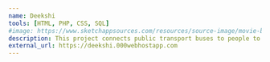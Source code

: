 ```yaml
---
name: Deekshi
tools: [HTML, PHP, CSS, SQL]
#image: https://www.sketchappsources.com/resources/source-image/movie-badges-jurajjurik.png
description: This project connects public transport buses to people to book thier tickets and seats online. This uses GPS to track the loction and show realtime travelling.
external_url: https://deekshi.000webhostapp.com
---
```

